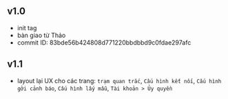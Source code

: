 ## v1.0
  - init tag
  - bàn giao từ Thảo
  - commit ID: 83bde56b424808d771220bbdbbd9c0fdae297afc

## v1.1
  - layout lại UX cho các trang: `trạm quan trắc`, `Cấu hình kết nối`, `Cấu hình gởi cảnh báo`, `Cấu hình lấy mẫu`, `Tài khoản > Ủy quyền`